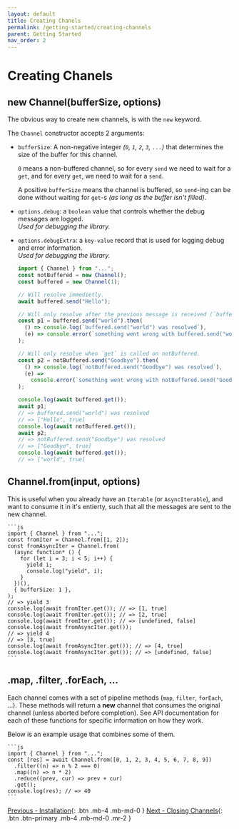 ```yaml
---
layout: default
title: Creating Chanels
permalink: /getting-started/creating-channels
parent: Getting Started
nav_order: 2
---
```


# Creating Chanels

## new Channel(bufferSize, options)

The obvious way to create new channels, is with the `new` keyword.

The `Channel` constructor accepts 2 arguments:

- `bufferSize`: A non-negative integer _(`0`, `1`, `2`, `3`, `...`)_ that
  determines the size of the buffer for this channel.

  `0` means a non-buffered channel, so for every `send` we need to wait for a
  `get`, and for every `get`, we need to wait for a `send`.

  A positive `bufferSize` means the channel is buffered, so `send`-ing can be
  done without waiting for `get`-s _(as long as the buffer isn't filled)_.

- `options.debug`: a `boolean` value that controls whether the debug messages
  are logged.\
  _Used for debugging the library._

- `options.debugExtra`: a `key-value` record that is used for logging debug and
  error information.\
  _Used for debugging the library._

    ```js
    import { Channel } from "...";
    const notBuffered = new Channel();
    const buffered = new Channel(1);

    // Will resolve immedietly.
    await buffered.send("Hello");

    // Will only resolve after the previous message is received (`buffered.get()`).
    const p1 = buffered.send("world").then(
      () => console.log(`buffered.send("world") was resolved`),
      (e) => console.error(`something went wrong with buffered.send("world")`, e),
    );

    // Will only resolve when `get` is called on notBuffered.
    const p2 = notBuffered.send("Goodbye").then(
      () => console.log(`notBuffered.send("Goodbye") was resolved`),
      (e) =>
        console.error(`something went wrong with notBuffered.send("Goodbye")`, e),
    );

    console.log(await buffered.get());
    await p1;
    // => buffered.send("world") was resolved
    // => ["Hello", true]
    console.log(await notBuffered.get());
    await p2;
    // => notBuffered.send("Goodbye") was resolved
    // => ["Goodbye", true]
    console.log(await buffered.get());
    // => ["world", true]
    ```

## Channel.from(input, options)

This is useful when you already have an `Iterable` (or `AsyncIterable`), and
want to consume it in it's entierty, such that all the messages are sent to the
new channel.

    ```js
    import { Channel } from "...";
    const fromIter = Channel.from([1, 2]);
    const fromAsyncIter = Channel.from(
      (async function* () {
        for (let i = 3; i < 5; i++) {
          yield i;
          console.log("yield", i);
        }
      })(),
      { bufferSize: 1 },
    );
    // => yield 3
    console.log(await fromIter.get()); // => [1, true]
    console.log(await fromIter.get()); // => [2, true]
    console.log(await fromIter.get()); // => [undefined, false]
    console.log(await fromAsyncIter.get());
    // => yield 4
    // => [3, true]
    console.log(await fromAsyncIter.get()); // => [4, true]
    console.log(await fromAsyncIter.get()); // => [undefined, false]
    ```

## .map, .filter, .forEach, ...

Each channel comes with a set of pipeline methods (`map`, `filter`, `forEach`,
...). These methods will return a **new** channel that consumes the original
channel (unless aborted before completion). See API documentation for each of
these functions for specific information on how they work.

Below is an example usage that combines some of them.

    ```js
    import { Channel } from "...";
    const [res] = await Channel.from([0, 1, 2, 3, 4, 5, 6, 7, 8, 9])
      .filter((n) => n % 2 === 0)
      .map((n) => n * 2)
      .reduce((prev, cur) => prev + cur)
      .get();
    console.log(res); // => 40
    ```

<span class="d-flex flex-justify-between">

[Previous - Installation](/getting-started/installation){: .btn .mb-4 .mb-md-0 }
[Next - Closing Channels](/getting-started/closing-channels){: .btn .btn-primary .mb-4 .mb-md-0 .mr-2 }

</span>